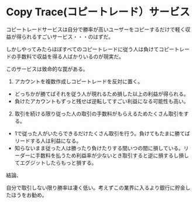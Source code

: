 # Copy Trace(コピートレード）サービス

コピートレードサービスは自分で勝率が高いユーザーをコピーするだけで軽く収益が得られるすごいサービス・・・のはずだ。

しかしやってみたらほぼすべてのコピートレードに従う人は負けてコピートレードの手数料で収益を得る人ばかりいるのが現実だ。

このサービスは致命的な罠がある。

1. アカウントを複数作成しコピートレードを反対に置く。
  * どっちかが勝てばそれを従う人が現れるため損した以上の利益が得られる。
  * 負けたアカウントもずっと残せば逆転してすごい利益になる可能性も高い。

2. 取引を続ける限り従った人の取引の手数料がもらえるためたくさん取引をする。
  * 1で従った人がいたらできるだけたくさん取引を行う。負けてもたまに勝てばリードする人は利益になる。
  * 知らないまま従った人は勝ったり負けたりする間いつの間に損している。リーダーに手数料を払うため利益率が少ないとき取引すると逆に損するし損してエグジットしたらもっと損する。

結論、

自分で取引しない限り勝率は凄く低い。考えずこの業界に入るより銀行に貯金したほうをお勧め。
